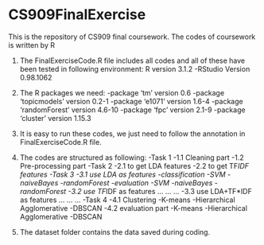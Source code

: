 # CS909FinalExercise
This is the repository of CS909 final coursework.
The codes of coursework is written by R

1. The FinalExerciseCode.R file includes all codes and all of these have been tested in following environment:
R version 3.1.2
-RStudio Version 0.98.1062

2. The R packages we need:
-package ‘tm’ version 0.6
-package ‘topicmodels’ version 0.2-1
-package ‘e1071’ version 1.6-4
-package ‘randomForest’ version 4.6-10
-package ‘fpc’ version 2.1-9
-package ‘cluster’ version 1.15.3

3. It is easy to run these codes, we just need to follow the annotation in FinalExerciseCode.R file.

4. The codes are structured as following:
	\-Task 1
	    \-1.1 Cleaning part
            \-1.2 Pre-processing part
	\-Task 2
	    \-2.1 to get LDA features
	    \-2.2 to get TF*IDF features
	\-Task 3
	    \-3.1 use LDA as features
	        \-classification
		    \-SVM
		    \-naiveBayes
		    \-randomForest
		\-evaluation
	   	    \-SVM
		    \-naiveBayes
		    \-randomForest
	    \-3.2 use TF*IDF as features
			…
			…
			…
	    \-3.3 use LDA+TF*IDF as features
			…
			…
			…
	\-Task 4
	    \-4.1 Clustering
		\-K-means
		\-Hierarchical Agglomerative
		\-DBSCAN
	    \-4.2 evaluation part
		\-K-means
		\-Hierarchical Agglomerative
		\-DBSCAN
 
5. The dataset folder contains the data saved during coding.
